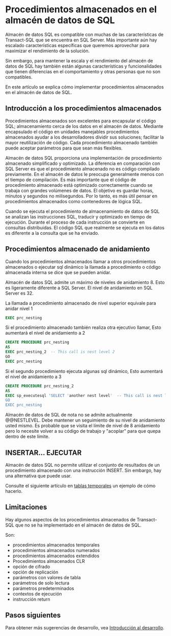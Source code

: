 <properties
   pageTitle="Procedimientos almacenados en el almacén de datos de SQL | Microsoft Azure"
   description="Sugerencias para implementar procedimientos almacenados en el almacén de datos de SQL Azure para desarrollar soluciones."
   services="sql-data-warehouse"
   documentationCenter="NA"
   authors="jrowlandjones"
   manager="barbkess"
   editor=""/>

<tags
   ms.service="sql-data-warehouse"
   ms.devlang="NA"
   ms.topic="article"
   ms.tgt_pltfrm="NA"
   ms.workload="data-services"
   ms.date="06/30/2016"
   ms.author="jrj;barbkess;sonyama"/>

# <a name="stored-procedures-in-sql-data-warehouse"></a>Procedimientos almacenados en el almacén de datos de SQL

Almacén de datos SQL es compatible con muchas de las características de Transact-SQL que se encuentra en SQL Server. Más importante aún hay escalado características específicas que queremos aprovechar para maximizar el rendimiento de la solución.

Sin embargo, para mantener la escala y el rendimiento del almacén de datos de SQL hay también están algunas características y funcionalidades que tienen diferencias en el comportamiento y otras personas que no son compatibles.

En este artículo se explica cómo implementar procedimientos almacenados en el almacén de datos de SQL.

## <a name="introducing-stored-procedures"></a>Introducción a los procedimientos almacenados
Procedimientos almacenados son excelentes para encapsular el código SQL; almacenamiento cerca de los datos en el almacén de datos. Mediante encapsulado el código en unidades manejables procedimientos almacenados ayudar a los desarrolladores dividir sus soluciones; facilitar la mayor reutilización de código. Cada procedimiento almacenado también puede aceptar parámetros para que sean más flexibles.

Almacén de datos SQL proporciona una implementación de procedimiento almacenado simplificado y optimizado. La diferencia en comparación con SQL Server es que el procedimiento almacenado no es código compilado previamente. En el almacén de datos le preocupa generalmente menos con el tiempo de compilación. Es más importante que el código de procedimiento almacenado está optimizado correctamente cuando se trabaja con grandes volúmenes de datos. El objetivo es guardar horas, minutos y segundos no milisegundos. Por lo tanto, es más útil pensar en procedimientos almacenados como contenedores de lógica SQL.     

Cuando se ejecuta el procedimiento de almacenamiento de datos de SQL se analizan las instrucciones SQL, traducir y optimizado en tiempo de ejecución. Durante el proceso de cada instrucción se convierte en consultas distribuidas. El código SQL que realmente se ejecuta en los datos es diferente a la consulta que se ha enviado.

## <a name="nesting-stored-procedures"></a>Procedimientos almacenado de anidamiento
Cuando los procedimientos almacenados llamar a otros procedimientos almacenados o ejecutar sql dinámico la llamada a procedimiento o código almacenada interna se dice que se pueden anidar.

Almacén de datos SQL admite un máximo de niveles de anidamiento 8. Esto es ligeramente diferente a SQL Server. El nivel de anidamiento en SQL Server es 32.

La llamada a procedimiento almacenado de nivel superior equivale para anidar nivel 1

```sql
EXEC prc_nesting
```
Si el procedimiento almacenado también realiza otra ejecutivo llamar, Esto aumentará el nivel de anidamiento a 2
```sql
CREATE PROCEDURE prc_nesting
AS
EXEC prc_nesting_2  -- This call is nest level 2
GO
EXEC prc_nesting
```
Si el segundo procedimiento ejecuta algunas sql dinámico, Esto aumentará el nivel de anidamiento a 3
```sql
CREATE PROCEDURE prc_nesting_2
AS
EXEC sp_executesql 'SELECT 'another nest level'  -- This call is nest level 2
GO
EXEC prc_nesting
```

Almacén de datos de SQL de nota no se admite actualmente @@NESTLEVEL. Debe mantener un seguimiento de su nivel de anidamiento usted mismo. Es probable que se visita el límite de nivel de 8 anidamiento pero lo necesite volver a su código de trabajo y "acoplar" para que quepa dentro de este límite.

## <a name="insertexecute"></a>INSERTAR... EJECUTAR
Almacén de datos SQL no permite utilizar el conjunto de resultados de un procedimiento almacenado con una instrucción INSERT. Sin embargo, hay una alternativa que puede usar.

Consulte el siguiente artículo en [tablas temporales] un ejemplo de cómo hacerlo.

## <a name="limitations"></a>Limitaciones

Hay algunos aspectos de los procedimientos almacenados de Transact-SQL que no se ha implementado en el almacén de datos de SQL.

Son:

- procedimientos almacenados temporales
- procedimientos almacenados numerados
- procedimientos almacenados extendidos
- Procedimientos almacenados CLR
- opción de cifrado
- opción de replicación
- parámetros con valores de tabla
- parámetros de solo lectura
- parámetros predeterminados
- contextos de ejecución
- instrucción return

## <a name="next-steps"></a>Pasos siguientes
Para obtener más sugerencias de desarrollo, vea [Introducción al desarrollo][].

<!--Image references-->

<!--Article references-->
[tablas temporales]: ./sql-data-warehouse-tables-temporary.md#modularizing-code
[Introducción al desarrollo]: ./sql-data-warehouse-overview-develop.md

<!--MSDN references-->
[nest level]: https://msdn.microsoft.com/library/ms187371.aspx

<!--Other Web references-->
